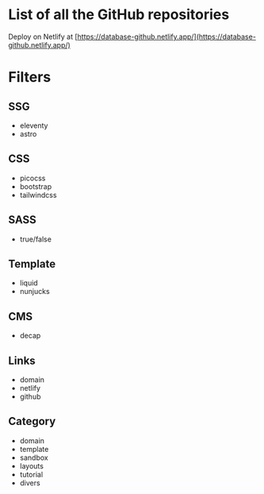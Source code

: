 # List of all the GitHub repositories

Deploy on Netlify at [https://database-github.netlify.app/](https://database-github.netlify.app/)

# Filters

## SSG
- eleventy
- astro

## CSS
- picocss
- bootstrap
- tailwindcss

## SASS
- true/false

## Template
- liquid
- nunjucks

## CMS
- decap

## Links
- domain
- netlify
- github

## Category

- domain
- template
- sandbox
- layouts
- tutorial
- divers
